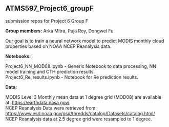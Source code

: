 ## ATMS597_Project6_groupF
submission repos for Project 6 Group F

<b>Group members:</b> Arka Mitra, Puja Roy, Dongwei Fu

Our goal is to train a neural network model to predict MODIS monthly cloud properties based on NOAA NCEP Reanalysis data.

<b>Notebooks:
  
</b>Project6_NN_MOD08.ipynb - Generic Notebook to data processing, NN model training and CTH prediction results. <br>
</b>Project6_Re_results.ipynb - Notebook for Re prediction results.

<b>Data:</b>

MODIS Level 3 Monthly mean data at 1 degree grid (MOD08) are available at: https://earthdata.nasa.gov/ <br>
NCEP Reanalysis Data were retrieved from: https://www.esrl.noaa.gov/psd/thredds/catalog/Datasets/catalog.html/ <br>
NCEP Reanalysis data at 2.5 degree grid were resampled to 1 degree.
